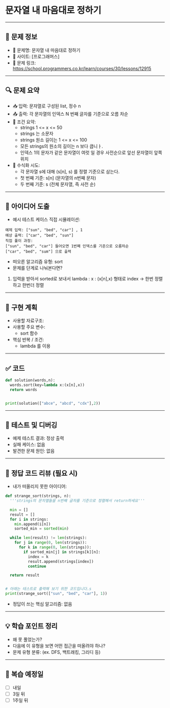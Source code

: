 
# 문자열 내 마음대로 정하기

---

## 📌 문제 정보

- 🔹 문제명: 문자열 내 마음대로 정하기
- 🔹 사이트: [프로그래머스]
- 🔹 문제 링크: https://school.programmers.co.kr/learn/courses/30/lessons/12915
---

## 🔍 문제 요약

- 📥 입력: 문자열로 구성된 list, 정수 n
- 📤 출력: 각 문자열의 인덱스 N 번째 글자를 기준으로 오름 차순
- 📌 조건 요약:
    - strings 1 <= x <= 50
    - strings 는 소문자
    - strings 원소 길이는 1 <= x <= 100
    - 모든 strings의 원소의 길이는 n 보다 큽니ㅏ.
    - 인덱스 1의 문자가 같은 문자열이 여럿 일 경우 사전순으로 앞선 문자열이 앞쪽 위치
- 📐 수식화 시도:
    - 각 문자열 s에 대해 (s[n], s) 를 정렬 기준으로 삼는다.
    - 첫 번째 기준: s[n] (문자열의 n번째 문자)
    - 두 번째 기준: s (전체 문자열, 즉 사전 순)

---

## 🧠 아이디어 도출

- 예시 테스트 케이스 직접 시뮬레이션:

```
예제 입력: ["sun", "bed", "car"] , 1
예상 출력: ["car", "bed", "sun"]
직접 풀이 과정: 
["sun", "bed", "car"] 들어오면 1번째 인덱스를 기준으로 오름차순
["car", "bed", "sum"] 으로 출력
```

- 떠오른 알고리즘 유형: sort
- 문제를 단계로 나눠본다면?
1. 입력을 받아서 sorted로 보내서 lambda : x : (x[n],x) 형태로
   index -> 한번 정렬하고 한번더 정렬
---

## 🧱 구현 계획

- 사용할 자료구조:
- 사용할 주요 변수:
    - sort 함수
- 핵심 반복 / 조건:
    - lambda 를 이용
---

## ✅ 코드

```python
def solution(words,n):
  words.sort(key=lambda x:(x[n],x))
  return words


print(solution(["abce", "abcd", "cdx"],2))
```

---

## 🧪 테스트 및 디버깅

- 예제 테스트 결과: 정상 출력
- 실패 케이스: 없음
- 발견한 문제 원인: 없음

---

## 📖 정답 코드 리뷰 (필요 시)

- 내가 떠올리지 못한 아이디어:
```python
def strange_sort(strings, n):
  '''strings의 문자열들을 n번째 글자를 기준으로 정렬해서 return하세요'''

  min = []
  result = []
  for i in strings:
    min.append(i[n])
    sorted_min = sorted(min)

  while len(result) != len(strings):
    for j in range(0, len(strings)):
      for k in range(0, len(strings)):
        if sorted_min[j] in strings[k][n]:
          index = k
          result.append(strings[index])
          continue

  return result


# 아래는 테스트로 출력해 보기 위한 코드입니다.s
print(strange_sort(["sun", "bed", "car"], 1))
```
- 정답이 쓰는 핵심 알고리즘: 없음

---

## 💡 학습 포인트 정리

- 왜 못 풀었는가?
- 다음에 이 유형을 보면 어떤 접근을 떠올려야 하나?
- 문제 유형 분류: (ex. DFS, 백트래킹, 그리디 등)

---

## 🔁 복습 예정일

- [ ] 내일
- [ ] 3일 뒤
- [ ] 1주일 뒤
